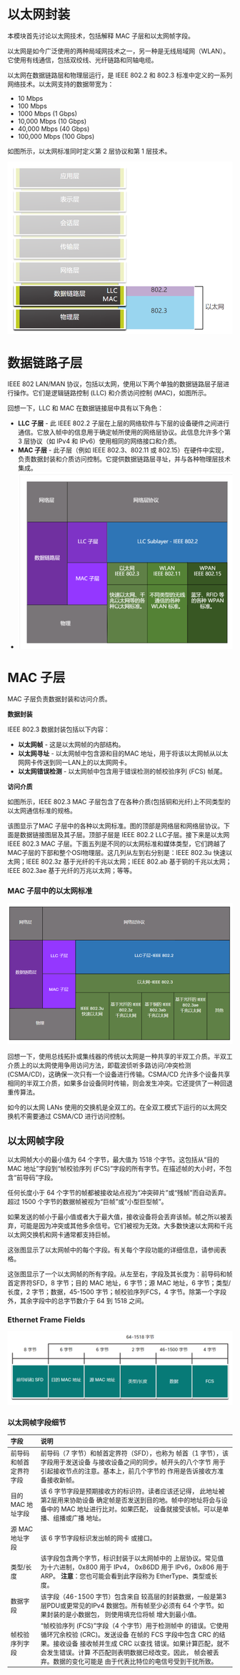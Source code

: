 # 以太网封装

本模块首先讨论以太网技术，包括解释 MAC 子层和以太网帧字段。

以太网是如今广泛使用的两种局域网技术之一，另一种是无线局域网（WLAN）。它使用有线通信，包括双绞线、光纤链路和同轴电缆。

以太网在数据链路层和物理层运行，是 IEEE 802.2 和 802.3 标准中定义的一系列网络技术。以太网支持的数据带宽为：

- 10 Mbps
- 100 Mbps
- 1000 Mbps (1 Gbps)
- 10,000 Mbps (10 Gbps)
- 40,000 Mbps (40 Gbps)
- 100,000 Mbps (100 Gbps)

如图所示，以太网标准同时定义第 2 层协议和第 1 层技术。

![](pic/1.png)

# 数据链路子层

IEEE 802 LAN/MAN 协议，包括以太网，使用以下两个单独的数据链路层子层进行操作。它们是逻辑链路控制 (LLC) 和介质访问控制 (MAC)，如图所示。

回想一下，LLC 和 MAC 在数据链接层中具有以下角色：

- **LLC 子层** - 此 IEEE 802.2 子层在上层的网络软件与下层的设备硬件之间进行通信。它放入帧中的信息用于确定帧所使用的网络层协议。此信息允许多个第 3 层协议（如 IPv4 和 IPv6）使用相同的网络接口和介质。
- **MAC 子层** - 此子层（例如 IEEE 802.3、802.11 或 802.15）在硬件中实现，负责数据封装和介质访问控制。它提供数据链路层寻址，并与各种物理层技术集成。
- ![](pic/2.png)

# MAC 子层

MAC 子层负责数据封装和访问介质。

**数据封装**

IEEE 802.3 数据封装包括以下内容：

- **以太网帧** - 这是以太网帧的内部结构。
- **以太网寻址** - 以太网帧中包含源和目的MAC 地址，用于将该以太网帧从以太网网卡传送到同一LAN上的以太网网卡。
- **以太网错误检测** - 以太网帧中包含用于错误检测的帧校验序列 (FCS) 帧尾。

**访问介质**

如图所示，IEEE 802.3 MAC 子层包含了在各种介质(包括铜和光纤)上不同类型的以太网通信标准的规格。

该图显示了MAC 子层中的各种以太网标准。图的顶部是网络层和网络层协议。下面是数据链接图层及其子层。顶部子层是 IEEE 802.2 LLC子层。接下来是以太网 IEEE 802.3 MAC 子层。下面五列是不同的以太网标准和媒体类型，它们跨越了MAC子层的下部和整个OSI物理层。这几列从左到右分别是：IEEE 802.3u 快速以太网；IEEE 802.3z 基于光纤的千兆以太网；IEEE 802.ab 基于铜的千兆以太网；IEEE 802.3ae 基于光纤的万兆以太网；等等。

### MAC 子层中的以太网标准

![](pic/3.png)



回想一下，使用总线拓扑或集线器的传统以太网是一种共享的半双工介质。半双工介质上的以太网使用争用访问方法，即载波侦听多路访问/冲突检测 (CSMA/CD)，这确保一次只有一个设备进行传输。CSMA/CD 允许多个设备共享相同的半双工介质，如果多台设备同时传输，则会发生冲突。它还提供了一种回退重传算法。

如今的以太网 LANs 使用的交换机是全双工的。在全双工模式下运行的以太网交换机不需要通过 CSMA/CD 进行访问控制。

## 以太网帧字段

以太网帧大小的最小值为 64 个字节，最大值为 1518 个字节。这包括从“目的 MAC 地址”字段到“帧校验序列 (FCS)”字段的所有字节。在描述帧的大小时，不包含“前导码”字段。

任何长度小于 64 个字节的帧都被接收站点视为“冲突碎片”或“残帧”而自动丢弃。超过 1500 个字节的数据帧被视为“巨帧”或“小型巨型帧”。

如果发送的帧小于最小值或者大于最大值，接收设备将会丢弃该帧。帧之所以被丢弃，可能是因为冲突或其他多余信号。它们被视为无效。大多数快速以太网和千兆以太网交换机和网卡通常都支持巨帧。

这张图显示了以太网帧中的每个字段。有关每个字段功能的详细信息，请参阅表格。

这张图显示了一个以太网帧的所有字段。从左至右，字段及其长度为：前导码和帧首定界符SFD，8 字节；目的 MAC 地址，6 字节；源 MAC 地址，6 字节；类型/长度，2 字节；数据，45-1500 字节；帧校验序列FCS，4 字节。除第一个字段外，其余字段中的总字节数介于 64 到 1518 之间。

### Ethernet Frame Fields

![](pic/4.png)



### 以太网帧字段细节

| 字段                   | 说明                                                         |
| :--------------------- | :----------------------------------------------------------- |
| 前导码和帧首定界符字段 | 前导码（7 字节）和帧首定界符（SFD），也称为 帧首（1 字节），该字段用于发送设备 与接收设备之间的同步。帧开头的八个字节 用于引起接收节点的注意。基本上，前几个字节的 作用是告诉接收方准备接收新帧。 |
| 目的 MAC 地址字段      | 该 6 字节字段是预期接收方的标识符。读者应该还记得， 此地址被第2层用来协助设备 确定帧是否发送到目的地。帧中的地址将会与设备中的 MAC 地址进行比对。如果匹配， 设备就接受该帧。可以是单播、组播或广播 地址。 |
| 源 MAC 地址字段        | 该 6 字节字段标识发出帧的网卡 或接口。                       |
| 类型/长度              | 该字段包含两个字节，标识封装于以太网帧中的 上层协议。常见值为十六进制，0x800 用于 IPv4， 0x86DD 用于 IPv6，0x806 用于 ARP。 **注意**：您也可能会看到此字段称为 EtherType、类型或长度。 |
| 数据字段               | 该字段（46-1500 字节）包含来自 较高层的封装数据，一般是第3层PDU或更常见的IPv4 数据包。所有帧至少必须有 64 个字节。如果封装的是小数据包， 则使用填充位将帧 增大到最小值。 |
| 帧校验序列字段         | “帧校验序列 (FCS)”字段（4 个字节）用于检测帧中 的错误。它使用循环冗余校验 (CRC)。发送设备 在帧的 FCS 字段中包含 CRC 的结果。接收设备 接收帧并生成 CRC 以查找 错误。如果计算匹配，就不会发生错误。计算 不匹配则表明数据已经改变。因此， 帧会被丢弃。数据的变化可能是 由于代表比特位的电信号受到干扰所致。 |